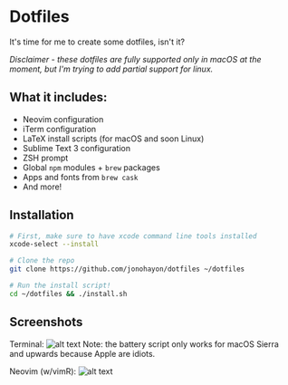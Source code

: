 Dotfiles
===
It's time for me to create some dotfiles, isn't it?

*Disclaimer - these dotfiles are fully supported only in macOS at the moment, but I'm trying to add partial support for linux.*

## What it includes:
 - Neovim configuration
 - iTerm configuration
 - LaTeX install scripts (for macOS and soon Linux)
 - Sublime Text 3 configuration
 - ZSH prompt
 - Global `npm` modules + `brew` packages
 - Apps and fonts from `brew cask`
 - And more!

## Installation
```bash
# First, make sure to have xcode command line tools installed
xcode-select --install

# Clone the repo
git clone https://github.com/jonohayon/dotfiles ~/dotfiles

# Run the install script!
cd ~/dotfiles && ./install.sh
```

## Screenshots
Terminal: ![alt text][terminal]
Note: the battery script only works for macOS Sierra and upwards because Apple are idiots.

Neovim (w/vimR): ![alt text][vimr]

[terminal]: https://puu.sh/wXL2I/dc3d99a4d7.png "Terminal Screenshot"
[vimr]: https://puu.sh/wXL8H/c85908f355.png "vimR Screenshot"
